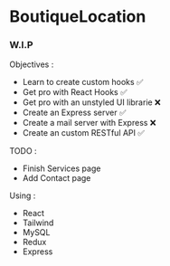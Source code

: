 # BoutiqueLocation

### W.I.P ###

Objectives : 
 * Learn to create custom hooks ✅
 * Get pro with React Hooks ✅
 * Get pro with an unstyled UI librarie ❌
 * Create an Express server ✅
 * Create a mail server with Express ❌
 * Create an custom RESTful API ✅


TODO : 
 * Finish Services page
 * Add Contact page

Using :
  * React
  * Tailwind
  * MySQL
  * Redux
  * Express
